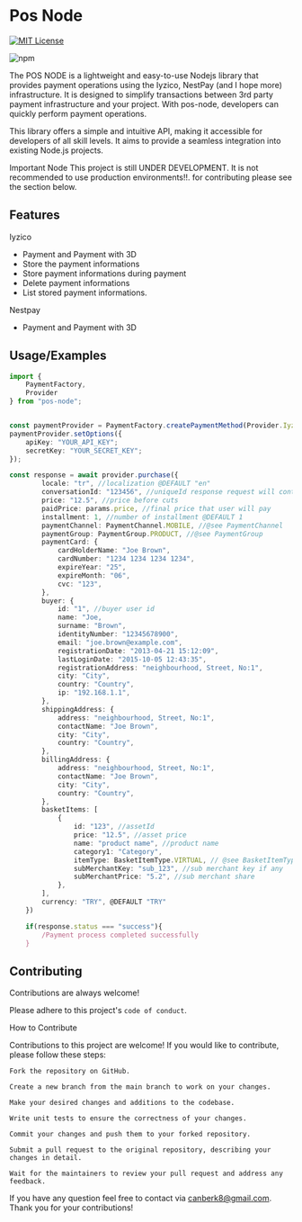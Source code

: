 
# Pos Node

[![MIT License](https://img.shields.io/badge/License-MIT-green.svg)](https://choosealicense.com/licenses/mit/) 

![npm](https://img.shields.io/npm/v/pos-node?style=plastic)


The POS NODE is a lightweight and easy-to-use Nodejs library that provides payment operations using the Iyzico, NestPay (and I hope more) infrastructure. It is designed to simplify transactions between 3rd party payment infrastructure and your project. With pos-node, developers can quickly perform payment operations.

This library offers a simple and intuitive API, making it accessible for developers of all skill levels. It aims to provide a seamless integration into existing Node.js projects.

Important Node
This project is still UNDER DEVELOPMENT. It is not recommended to use production environments!!. for contributing please see the section below. 
## Features

Iyzico
- Payment and Payment with 3D
- Store the payment informations
- Store payment informations during payment
- Delete payment informations
- List stored payment informations.

Nestpay
- Payment and Payment with 3D

## Usage/Examples

```ts
import {
    PaymentFactory,
    Provider
} from "pos-node";


const paymentProvider = PaymentFactory.createPaymentMethod(Provider.Iyzico);
paymentProvider.setOptions({
	apiKey: "YOUR_API_KEY";
	secretKey: "YOUR_SECRET_KEY";
});

const response = await provider.purchase({
		locale: "tr", //localization @DEFAULT "en"
		conversationId: "123456", //uniqueId response request will contain.
		price: "12.5", //price before cuts
		paidPrice: params.price, //final price that user will pay
		installment: 1, //number of installment @DEFAULT 1
		paymentChannel: PaymentChannel.MOBILE, //@see PaymentChannel
		paymentGroup: PaymentGroup.PRODUCT, //@see PaymentGroup
		paymentCard: {
			cardHolderName: "Joe Brown",
			cardNumber: "1234 1234 1234 1234",
			expireYear: "25",
			expireMonth: "06",
			cvc: "123",
		}, 
		buyer: {
			id: "1", //buyer user id
			name: "Joe,
			surname: "Brown",
			identityNumber: "12345678900",
			email: "joe.brown@example.com",
			registrationDate: "2013-04-21 15:12:09",
			lastLoginDate: "2015-10-05 12:43:35",
			registrationAddress: "neighbourhood, Street, No:1",
			city: "City",
			country: "Country",
			ip: "192.168.1.1",
		},
		shippingAddress: {
			address: "neighbourhood, Street, No:1",
			contactName: "Joe Brown",
			city: "City",
			country: "Country",
		},
		billingAddress: {
			address: "neighbourhood, Street, No:1",
			contactName: "Joe Brown",
			city: "City",
			country: "Country",
		},
		basketItems: [
			{
				id: "123", //assetId
				price: "12.5", //asset price
				name: "product name", //product name
				category1: "Category", 
				itemType: BasketItemType.VIRTUAL, // @see BasketItemType 
				subMerchantKey: "sub_123", //sub merchant key if any
				subMerchantPrice: "5.2", //sub merchant share
			},
		],
		currency: "TRY", @DEFAULT "TRY"
	})

    if(response.status === "success"){
        /Payment process completed successfully
    }


```


## Contributing

Contributions are always welcome!

Please adhere to this project's `code of conduct`.

How to Contribute

Contributions to this project are welcome! If you would like to contribute, please follow these steps:

    Fork the repository on GitHub.

    Create a new branch from the main branch to work on your changes.

    Make your desired changes and additions to the codebase.

    Write unit tests to ensure the correctness of your changes.

    Commit your changes and push them to your forked repository.

    Submit a pull request to the original repository, describing your changes in detail.

    Wait for the maintainers to review your pull request and address any feedback.

If you have any question feel free to contact via canberk8@gmail.com. Thank you for your contributions!
